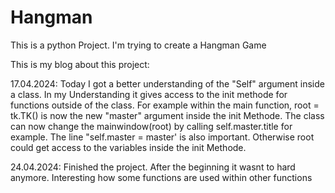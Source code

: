 # Hangman
This is a python Project. I'm trying to create a Hangman Game

This is my blog about this project:

17.04.2024: Today I got a better understanding of the "Self" argument inside a class. In my Understanding it gives access to the init methode for functions outside of the class.
For example within the main function, root = tk.TK() is now the new  "master" argument inside the init Methode. The class can now change the mainwindow(root) by calling self.master.title for example.
The line "self.master = master' is also important. Otherwise root could get access to the variables inside the init Methode.   

24.04.2024: Finished the project. After the beginning it wasnt to hard anymore. Interesting how some functions are used within other functions
